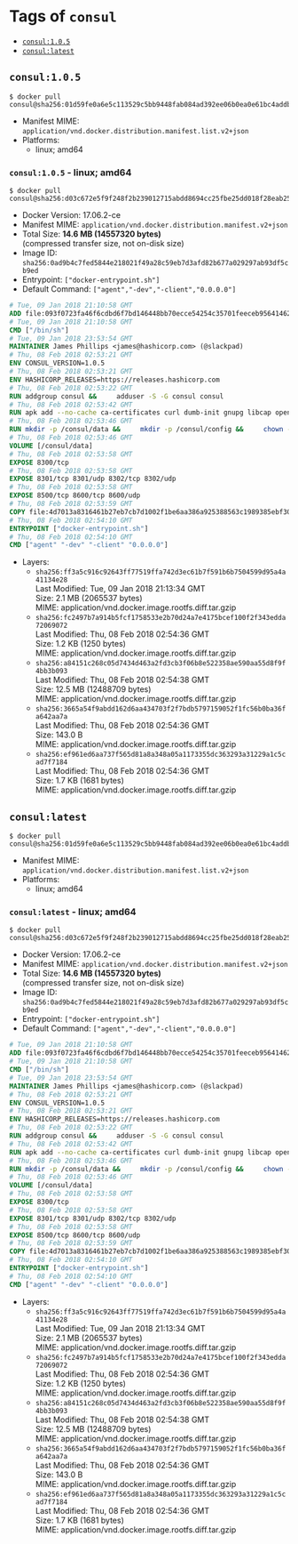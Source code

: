 <!-- THIS FILE IS GENERATED VIA './update-remote.sh' -->

# Tags of `consul`

-	[`consul:1.0.5`](#consul105)
-	[`consul:latest`](#consullatest)

## `consul:1.0.5`

```console
$ docker pull consul@sha256:01d59fe0a6e5c113529c5bb9448fab084ad392ee06b0ea0e61bc4addb5b296d9
```

-	Manifest MIME: `application/vnd.docker.distribution.manifest.list.v2+json`
-	Platforms:
	-	linux; amd64

### `consul:1.0.5` - linux; amd64

```console
$ docker pull consul@sha256:d03c672e5f9f248f2b239012715abdd8694cc25fbe25dd018f28eab2527b7aa0
```

-	Docker Version: 17.06.2-ce
-	Manifest MIME: `application/vnd.docker.distribution.manifest.v2+json`
-	Total Size: **14.6 MB (14557320 bytes)**  
	(compressed transfer size, not on-disk size)
-	Image ID: `sha256:0ad9b4c7fed5844e218021f49a28c59eb7d3afd82b677a029297ab93df5cb9ed`
-	Entrypoint: `["docker-entrypoint.sh"]`
-	Default Command: `["agent","-dev","-client","0.0.0.0"]`

```dockerfile
# Tue, 09 Jan 2018 21:10:58 GMT
ADD file:093f0723fa46f6cdbd6f7bd146448bb70ecce54254c35701feeceb956414622f in / 
# Tue, 09 Jan 2018 21:10:58 GMT
CMD ["/bin/sh"]
# Tue, 09 Jan 2018 23:53:54 GMT
MAINTAINER James Phillips <james@hashicorp.com> (@slackpad)
# Thu, 08 Feb 2018 02:53:21 GMT
ENV CONSUL_VERSION=1.0.5
# Thu, 08 Feb 2018 02:53:21 GMT
ENV HASHICORP_RELEASES=https://releases.hashicorp.com
# Thu, 08 Feb 2018 02:53:22 GMT
RUN addgroup consul &&     adduser -S -G consul consul
# Thu, 08 Feb 2018 02:53:42 GMT
RUN apk add --no-cache ca-certificates curl dumb-init gnupg libcap openssl su-exec &&     gpg --keyserver pgp.mit.edu --recv-keys 91A6E7F85D05C65630BEF18951852D87348FFC4C &&     mkdir -p /tmp/build &&     cd /tmp/build &&     wget ${HASHICORP_RELEASES}/consul/${CONSUL_VERSION}/consul_${CONSUL_VERSION}_linux_amd64.zip &&     wget ${HASHICORP_RELEASES}/consul/${CONSUL_VERSION}/consul_${CONSUL_VERSION}_SHA256SUMS &&     wget ${HASHICORP_RELEASES}/consul/${CONSUL_VERSION}/consul_${CONSUL_VERSION}_SHA256SUMS.sig &&     gpg --batch --verify consul_${CONSUL_VERSION}_SHA256SUMS.sig consul_${CONSUL_VERSION}_SHA256SUMS &&     grep consul_${CONSUL_VERSION}_linux_amd64.zip consul_${CONSUL_VERSION}_SHA256SUMS | sha256sum -c &&     unzip -d /bin consul_${CONSUL_VERSION}_linux_amd64.zip &&     cd /tmp &&     rm -rf /tmp/build &&     apk del gnupg openssl &&     rm -rf /root/.gnupg
# Thu, 08 Feb 2018 02:53:46 GMT
RUN mkdir -p /consul/data &&     mkdir -p /consul/config &&     chown -R consul:consul /consul
# Thu, 08 Feb 2018 02:53:46 GMT
VOLUME [/consul/data]
# Thu, 08 Feb 2018 02:53:58 GMT
EXPOSE 8300/tcp
# Thu, 08 Feb 2018 02:53:58 GMT
EXPOSE 8301/tcp 8301/udp 8302/tcp 8302/udp
# Thu, 08 Feb 2018 02:53:58 GMT
EXPOSE 8500/tcp 8600/tcp 8600/udp
# Thu, 08 Feb 2018 02:53:59 GMT
COPY file:4d7013a8316461b27eb7cb7d1002f1be6aa386a925388563c1989385ebf30c2c in /usr/local/bin/docker-entrypoint.sh 
# Thu, 08 Feb 2018 02:54:10 GMT
ENTRYPOINT ["docker-entrypoint.sh"]
# Thu, 08 Feb 2018 02:54:10 GMT
CMD ["agent" "-dev" "-client" "0.0.0.0"]
```

-	Layers:
	-	`sha256:ff3a5c916c92643ff77519ffa742d3ec61b7f591b6b7504599d95a4a41134e28`  
		Last Modified: Tue, 09 Jan 2018 21:13:34 GMT  
		Size: 2.1 MB (2065537 bytes)  
		MIME: application/vnd.docker.image.rootfs.diff.tar.gzip
	-	`sha256:fc2497b7a914b5fcf1758533e2b70d24a7e4175bcef100f2f343edda72069072`  
		Last Modified: Thu, 08 Feb 2018 02:54:36 GMT  
		Size: 1.2 KB (1250 bytes)  
		MIME: application/vnd.docker.image.rootfs.diff.tar.gzip
	-	`sha256:a84151c268c05d7434d463a2fd3cb3f06b8e522358ae590aa55d8f9f4bb3b093`  
		Last Modified: Thu, 08 Feb 2018 02:54:38 GMT  
		Size: 12.5 MB (12488709 bytes)  
		MIME: application/vnd.docker.image.rootfs.diff.tar.gzip
	-	`sha256:3665a54f9abdd162d6aa434703f2f7bdb5797159052f1fc56b0ba36fa642aa7a`  
		Last Modified: Thu, 08 Feb 2018 02:54:36 GMT  
		Size: 143.0 B  
		MIME: application/vnd.docker.image.rootfs.diff.tar.gzip
	-	`sha256:ef961ed6aa737f565d81a8a348a05a1173355dc363293a31229a1c5cad7f7184`  
		Last Modified: Thu, 08 Feb 2018 02:54:36 GMT  
		Size: 1.7 KB (1681 bytes)  
		MIME: application/vnd.docker.image.rootfs.diff.tar.gzip

## `consul:latest`

```console
$ docker pull consul@sha256:01d59fe0a6e5c113529c5bb9448fab084ad392ee06b0ea0e61bc4addb5b296d9
```

-	Manifest MIME: `application/vnd.docker.distribution.manifest.list.v2+json`
-	Platforms:
	-	linux; amd64

### `consul:latest` - linux; amd64

```console
$ docker pull consul@sha256:d03c672e5f9f248f2b239012715abdd8694cc25fbe25dd018f28eab2527b7aa0
```

-	Docker Version: 17.06.2-ce
-	Manifest MIME: `application/vnd.docker.distribution.manifest.v2+json`
-	Total Size: **14.6 MB (14557320 bytes)**  
	(compressed transfer size, not on-disk size)
-	Image ID: `sha256:0ad9b4c7fed5844e218021f49a28c59eb7d3afd82b677a029297ab93df5cb9ed`
-	Entrypoint: `["docker-entrypoint.sh"]`
-	Default Command: `["agent","-dev","-client","0.0.0.0"]`

```dockerfile
# Tue, 09 Jan 2018 21:10:58 GMT
ADD file:093f0723fa46f6cdbd6f7bd146448bb70ecce54254c35701feeceb956414622f in / 
# Tue, 09 Jan 2018 21:10:58 GMT
CMD ["/bin/sh"]
# Tue, 09 Jan 2018 23:53:54 GMT
MAINTAINER James Phillips <james@hashicorp.com> (@slackpad)
# Thu, 08 Feb 2018 02:53:21 GMT
ENV CONSUL_VERSION=1.0.5
# Thu, 08 Feb 2018 02:53:21 GMT
ENV HASHICORP_RELEASES=https://releases.hashicorp.com
# Thu, 08 Feb 2018 02:53:22 GMT
RUN addgroup consul &&     adduser -S -G consul consul
# Thu, 08 Feb 2018 02:53:42 GMT
RUN apk add --no-cache ca-certificates curl dumb-init gnupg libcap openssl su-exec &&     gpg --keyserver pgp.mit.edu --recv-keys 91A6E7F85D05C65630BEF18951852D87348FFC4C &&     mkdir -p /tmp/build &&     cd /tmp/build &&     wget ${HASHICORP_RELEASES}/consul/${CONSUL_VERSION}/consul_${CONSUL_VERSION}_linux_amd64.zip &&     wget ${HASHICORP_RELEASES}/consul/${CONSUL_VERSION}/consul_${CONSUL_VERSION}_SHA256SUMS &&     wget ${HASHICORP_RELEASES}/consul/${CONSUL_VERSION}/consul_${CONSUL_VERSION}_SHA256SUMS.sig &&     gpg --batch --verify consul_${CONSUL_VERSION}_SHA256SUMS.sig consul_${CONSUL_VERSION}_SHA256SUMS &&     grep consul_${CONSUL_VERSION}_linux_amd64.zip consul_${CONSUL_VERSION}_SHA256SUMS | sha256sum -c &&     unzip -d /bin consul_${CONSUL_VERSION}_linux_amd64.zip &&     cd /tmp &&     rm -rf /tmp/build &&     apk del gnupg openssl &&     rm -rf /root/.gnupg
# Thu, 08 Feb 2018 02:53:46 GMT
RUN mkdir -p /consul/data &&     mkdir -p /consul/config &&     chown -R consul:consul /consul
# Thu, 08 Feb 2018 02:53:46 GMT
VOLUME [/consul/data]
# Thu, 08 Feb 2018 02:53:58 GMT
EXPOSE 8300/tcp
# Thu, 08 Feb 2018 02:53:58 GMT
EXPOSE 8301/tcp 8301/udp 8302/tcp 8302/udp
# Thu, 08 Feb 2018 02:53:58 GMT
EXPOSE 8500/tcp 8600/tcp 8600/udp
# Thu, 08 Feb 2018 02:53:59 GMT
COPY file:4d7013a8316461b27eb7cb7d1002f1be6aa386a925388563c1989385ebf30c2c in /usr/local/bin/docker-entrypoint.sh 
# Thu, 08 Feb 2018 02:54:10 GMT
ENTRYPOINT ["docker-entrypoint.sh"]
# Thu, 08 Feb 2018 02:54:10 GMT
CMD ["agent" "-dev" "-client" "0.0.0.0"]
```

-	Layers:
	-	`sha256:ff3a5c916c92643ff77519ffa742d3ec61b7f591b6b7504599d95a4a41134e28`  
		Last Modified: Tue, 09 Jan 2018 21:13:34 GMT  
		Size: 2.1 MB (2065537 bytes)  
		MIME: application/vnd.docker.image.rootfs.diff.tar.gzip
	-	`sha256:fc2497b7a914b5fcf1758533e2b70d24a7e4175bcef100f2f343edda72069072`  
		Last Modified: Thu, 08 Feb 2018 02:54:36 GMT  
		Size: 1.2 KB (1250 bytes)  
		MIME: application/vnd.docker.image.rootfs.diff.tar.gzip
	-	`sha256:a84151c268c05d7434d463a2fd3cb3f06b8e522358ae590aa55d8f9f4bb3b093`  
		Last Modified: Thu, 08 Feb 2018 02:54:38 GMT  
		Size: 12.5 MB (12488709 bytes)  
		MIME: application/vnd.docker.image.rootfs.diff.tar.gzip
	-	`sha256:3665a54f9abdd162d6aa434703f2f7bdb5797159052f1fc56b0ba36fa642aa7a`  
		Last Modified: Thu, 08 Feb 2018 02:54:36 GMT  
		Size: 143.0 B  
		MIME: application/vnd.docker.image.rootfs.diff.tar.gzip
	-	`sha256:ef961ed6aa737f565d81a8a348a05a1173355dc363293a31229a1c5cad7f7184`  
		Last Modified: Thu, 08 Feb 2018 02:54:36 GMT  
		Size: 1.7 KB (1681 bytes)  
		MIME: application/vnd.docker.image.rootfs.diff.tar.gzip
